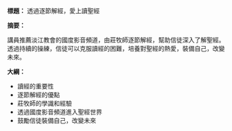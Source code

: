 **標題：** 透過逐節解經，愛上讀聖經

**摘要：**

講員推薦淡江教會的國度影音頻道，由莊牧師逐節解經，幫助信徒深入了解聖經。透過持續的操練，信徒可以克服讀經的困難，培養對聖經的熱愛，裝備自己，改變未來。

**大綱：**

* 讀經的重要性
* 逐節解經的優點
* 莊牧師的學識和經驗
* 透過國度影音頻道進入聖經世界
* 鼓勵信徒裝備自己，改變未來